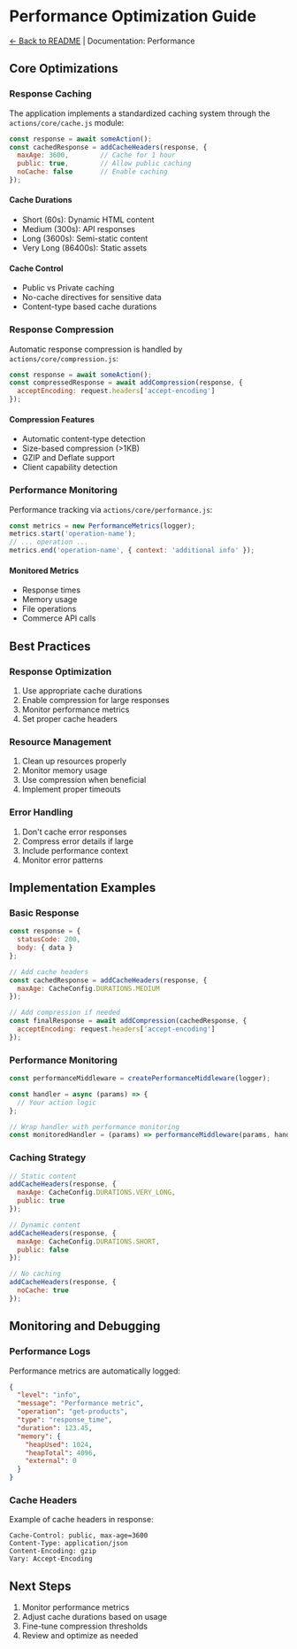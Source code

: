 # Performance Optimization Guide

[← Back to README](../README.md) | Documentation: Performance

## Core Optimizations

### Response Caching

The application implements a standardized caching system through the `actions/core/cache.js` module:

```javascript
const response = await someAction();
const cachedResponse = addCacheHeaders(response, {
  maxAge: 3600,        // Cache for 1 hour
  public: true,        // Allow public caching
  noCache: false       // Enable caching
});
```

#### Cache Durations

- Short (60s): Dynamic HTML content
- Medium (300s): API responses
- Long (3600s): Semi-static content
- Very Long (86400s): Static assets

#### Cache Control

- Public vs Private caching
- No-cache directives for sensitive data
- Content-type based cache durations

### Response Compression

Automatic response compression is handled by `actions/core/compression.js`:

```javascript
const response = await someAction();
const compressedResponse = await addCompression(response, {
  acceptEncoding: request.headers['accept-encoding']
});
```

#### Compression Features

- Automatic content-type detection
- Size-based compression (>1KB)
- GZIP and Deflate support
- Client capability detection

### Performance Monitoring

Performance tracking via `actions/core/performance.js`:

```javascript
const metrics = new PerformanceMetrics(logger);
metrics.start('operation-name');
// ... operation ...
metrics.end('operation-name', { context: 'additional info' });
```

#### Monitored Metrics

- Response times
- Memory usage
- File operations
- Commerce API calls

## Best Practices

### Response Optimization

1. Use appropriate cache durations
2. Enable compression for large responses
3. Monitor performance metrics
4. Set proper cache headers

### Resource Management

1. Clean up resources properly
2. Monitor memory usage
3. Use compression when beneficial
4. Implement proper timeouts

### Error Handling

1. Don't cache error responses
2. Compress error details if large
3. Include performance context
4. Monitor error patterns

## Implementation Examples

### Basic Response

```javascript
const response = {
  statusCode: 200,
  body: { data }
};

// Add cache headers
const cachedResponse = addCacheHeaders(response, {
  maxAge: CacheConfig.DURATIONS.MEDIUM
});

// Add compression if needed
const finalResponse = await addCompression(cachedResponse, {
  acceptEncoding: request.headers['accept-encoding']
});
```

### Performance Monitoring

```javascript
const performanceMiddleware = createPerformanceMiddleware(logger);

const handler = async (params) => {
  // Your action logic
};

// Wrap handler with performance monitoring
const monitoredHandler = (params) => performanceMiddleware(params, handler);
```

### Caching Strategy

```javascript
// Static content
addCacheHeaders(response, {
  maxAge: CacheConfig.DURATIONS.VERY_LONG,
  public: true
});

// Dynamic content
addCacheHeaders(response, {
  maxAge: CacheConfig.DURATIONS.SHORT,
  public: false
});

// No caching
addCacheHeaders(response, {
  noCache: true
});
```

## Monitoring and Debugging

### Performance Logs

Performance metrics are automatically logged:

```json
{
  "level": "info",
  "message": "Performance metric",
  "operation": "get-products",
  "type": "response_time",
  "duration": 123.45,
  "memory": {
    "heapUsed": 1024,
    "heapTotal": 4096,
    "external": 0
  }
}
```

### Cache Headers

Example of cache headers in response:

```http
Cache-Control: public, max-age=3600
Content-Type: application/json
Content-Encoding: gzip
Vary: Accept-Encoding
```

## Next Steps

1. Monitor performance metrics
2. Adjust cache durations based on usage
3. Fine-tune compression thresholds
4. Review and optimize as needed
